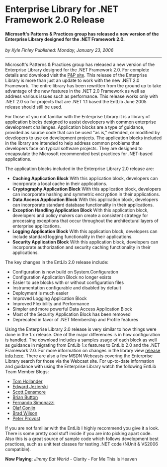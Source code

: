 # Enterprise Library for .NET Framework 2.0 Release

#### Microsoft's Patterns & Practices group has released a new version of the Enterprise Library designed for the .NET Framework 2.0.

_<div class="article-meta-data"> by <span class="article-meta-author" itemprop="author">Kyle Finley</span> Published: <time itemprop="pubdate" datetime="1/23/2006 8:06:00 PM">Monday, January 23, 2006</time></div>_

---

Microsoft's Patterns & Practices group has released a new version of the Enterprise Library designed for the .NET Framework 2.0. For complete details and download visit the [P&P site](http://msdn.microsoft.com/library/?url=/library/en-us/dnpag2/html/EntLib2.asp). This release of the Enterprise Library is more than just an update to work with the new .NET 2.0 Framework. The entire library has been rewritten from the ground up to take advantage of the new features in the .NET 2.0 Framework as well as address various issues such as performance. This release works only with .NET 2.0 so for projects that are .NET 1.1 based the EntLib June 2005 release should still be used.

For those of you not familiar with the Enterprise Library it is a library of application blocks designed to assist developers with common enterprise development challenges. Application blocks are a type of guidance, provided as source code that can be used "as is," extended, or modified by developers to use on development projects. The application blocks included in the library are intended to help address common problems that developers face on typical software projects. They are designed to encapsulate the Microsoft recommended best practices for .NET-based applications.

The application blocks included in the Enterprise Library 2.0 release are:

- **Caching Application Block** With this application block, developers can incorporate a local cache in their applications.
- **Cryptography Application Block** With this application block, developers can incorporate hashing and symmetric encryption in their applications.
- **Data Access Application Block** With this application block, developers can incorporate standard database functionality in their applications.
- **Exception Handling Application Block** With this application block, developers and policy makers can create a consistent strategy for processing exceptions that occur throughout the architectural layers of enterprise applications.
- **Logging Application Block** With this application block, developers can include standard logging functionality in their applications.
- **Security Application Block** With this application block, developers can incorporate authorization and security caching functionality in their applications.

The key changes in the EntLib 2.0 release include:

- Configuration is now build on System.Configuration
- Configuration Application Block no longer exists
- Easier to use blocks with or without configuration files
- Instrumentation configurable and disabled by default
- Deployment is much easier
- Improved Logging Application Block
- Improved Flexibility and Performance
- Simpler and more powerful Data Access Application Block
- Most of the Security Application Block has been removed
- Deprecated in favor of .NET Membership and Profile features

Using the Enterprise Library 2.0 release is very similar to how things were done in the 1.x release. One of the major differences is in how configuration is handled. The download includes a samples usage of each block as well as guidance in migrating from EntLib 1.x features to EntLib 2.0 and the .NET Framework 2.0.
For more information on changes in the library view [release info here](http://msdn.microsoft.com/library/default.asp?url=/library/en-us/dnpag2/html/entlibjan2006_aboutjan2006release.asp). There are also a few MSDN Webcasts covering the Enterprise Library search for those via the Webcast site. For up-to-date information and guidance with using the Enterprise Library watch the following EntLib Team Member Blogs:

- [Tom Hollander](http://blogs.msdn.com/tomholl)
- [Edward Jezierski](http://blogs.msdn.com/edjez)
- [Scott Densmore](http://blogs.msdn.com/scottdensmore)
- [Brian Button](http://www.agileprogrammer.com/oneagilecoder/)
- [Fernando Simonazzi](http://clariusconsulting.net/blogs/fds/)
- [Olaf Conijn](http://bloggingabout.net/blogs/olaf/)
- [Brad Wilson](http://www.agileprogrammer.com/dotnetguy/)
- [Peter Provost](http://www.peterprovost.org/)

If you are not familiar with the EntLib I highly recommend you give it a look. There is some pretty cool stuff inside if you are into picking apart code. Also this is a great source of sample code which follows development best practices, such as unit test classes for testing .NET code (NUnit & VS2006 compatible).

**Now Playing**: _Jimmy Eat World_ - Clarity - For Me This Is Heaven
